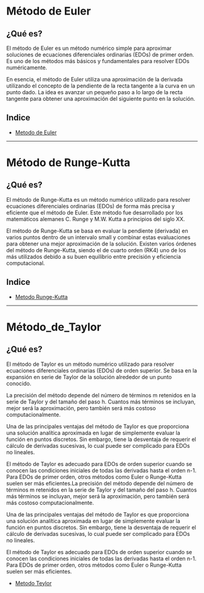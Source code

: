 # Método de Euler

## ¿Qué es?
El método de Euler es un método numérico simple para aproximar soluciones de ecuaciones diferenciales ordinarias (EDOs) de primer orden. Es uno de los métodos más básicos y fundamentales para resolver EDOs numéricamente.

En esencia, el método de Euler utiliza una aproximación de la derivada utilizando el concepto de la pendiente de la recta tangente a la curva en un punto dado. La idea es avanzar un pequeño paso a lo largo de la recta tangente para obtener una aproximación del siguiente punto en la solución.

## Indice
- [Metodo de Euler](Método_de_Euler/Readme.md)

------------

# Método de Runge-Kutta

## ¿Qué es?
El método de Runge-Kutta es un método numérico utilizado para resolver ecuaciones diferenciales ordinarias (EDOs) de forma más precisa y eficiente que el método de Euler. Este método fue desarrollado por los matemáticos alemanes C. Runge y M.W. Kutta a principios del siglo XX.

El método de Runge-Kutta se basa en evaluar la pendiente (derivada) en varios puntos dentro de un intervalo small y combinar estas evaluaciones para obtener una mejor aproximación de la solución. Existen varios órdenes del método de Runge-Kutta, siendo el de cuarto orden (RK4) uno de los más utilizados debido a su buen equilibrio entre precisión y eficiencia computacional.

## Indice
- [Metodo Runge-Kutta](Metodos_Numericos/Tema_6/Método_de_Runge-Kutta/)
------------

# Método_de_Taylor

## ¿Qué es?
El método de Taylor es un método numérico utilizado para resolver ecuaciones diferenciales ordinarias (EDOs) de orden superior. Se basa en la expansión en serie de Taylor de la solución alrededor de un punto conocido.

La precisión del método depende del número de términos m retenidos en la serie de Taylor y del tamaño del paso h. Cuantos más términos se incluyan, mejor será la aproximación, pero también será más costoso computacionalmente.

Una de las principales ventajas del método de Taylor es que proporciona una solución analítica aproximada en lugar de simplemente evaluar la función en puntos discretos. Sin embargo, tiene la desventaja de requerir el cálculo de derivadas sucesivas, lo cual puede ser complicado para EDOs no lineales.

El método de Taylor es adecuado para EDOs de orden superior cuando se conocen las condiciones iniciales de todas las derivadas hasta el orden n-1. Para EDOs de primer orden, otros métodos como Euler o Runge-Kutta suelen ser más eficientes.La precisión del método depende del número de términos m retenidos en la serie de Taylor y del tamaño del paso h. Cuantos más términos se incluyan, mejor será la aproximación, pero también será más costoso computacionalmente.

Una de las principales ventajas del método de Taylor es que proporciona una solución analítica aproximada en lugar de simplemente evaluar la función en puntos discretos. Sin embargo, tiene la desventaja de requerir el cálculo de derivadas sucesivas, lo cual puede ser complicado para EDOs no lineales.

El método de Taylor es adecuado para EDOs de orden superior cuando se conocen las condiciones iniciales de todas las derivadas hasta el orden n-1. Para EDOs de primer orden, otros métodos como Euler o Runge-Kutta suelen ser más eficientes.

- [Metodo Teylor](Metodos_Numericos/Tema_6/Método_de_Taylor/)


